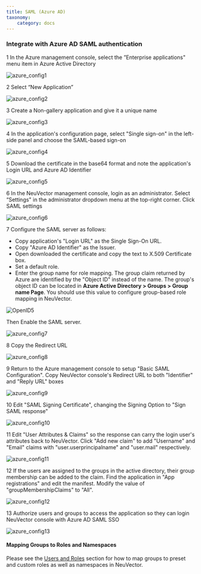 ```yaml
---
title: SAML (Azure AD)
taxonomy:
    category: docs
---
```


### Integrate with Azure AD SAML authentication

1 In the Azure management console, select the ”Enterprise applications" menu item in Azure Active Directory 

![azure_config1](azure1.png)

2 Select “New Application”

![azure_config2](azure2.png)

3 Create a Non-gallery application and give it a unique name

![azure_config3](azure3.png)

4 In the application's configuration page, select "Single sign-on" in the left-side panel and choose the SAML-based sign-on

![azure_config4](azure4.png)

5 Download the certificate in the base64 format and note the application's Login URL and Azure AD Identifier 

![azure_config5](azure5.png)

6 In the NeuVector management console, login as an administrator. Select “Settings" in the administrator dropdown menu at the top-right corner. Click SAML settings

![azure_config6](azure6.png)

7 Configure the SAML server as follows:
+ Copy application's "Login URL" as the Single Sign-On URL.
+ Copy "Azure AD Identifier" as the Issuer.
+ Open downloaded the certificate and copy the text to X.509 Certificate box.
+ Set a default role. 
+ Enter the group name for role mapping. The group claim returned by Azure are identified by the "Object ID" instead of the name. The group's object ID can be located in **Azure Active Directory > Groups > Group name Page**. You should use this value to configure group-based role mapping in NeuVector.

![OpenID5](openid5.png)

Then Enable the SAML server.

![azure_config7](azure7.png)

8 Copy the Redirect URL

![azure_config8](azure8.png)


9 Return to the Azure management console to setup "Basic SAML Configuration". Copy NeuVector console's Redirect URL to both "Identifier" and "Reply URL" boxes

![azure_config9](azure9.png)

10 Edit "SAML Signing Certificate", changing the Signing Option to "Sign SAML response"

![azure_config10](azure10.png)

11 Edit "User Attributes & Claims" so the response can carry the login user's attributes back to NeuVector. Click "Add new claim" to add "Username" and "Email" claims with "user.userprincipalname" and "user.mail" respectively.

![azure_config11](azure11.png)

12 If the users are assigned to the groups in the active directory, their group membership can be added to the claim. Find the application in "App registrations" and edit the manifest. Modify the value of "groupMembershipClaims" to "All".

![azure_config12](azure12.png)

13 Authorize users and groups to access the application so they can login NeuVector console with Azure AD SAML SSO

![azure_config13](azure13.png)


#### Mapping Groups to Roles and Namespaces
Please see the [Users and Roles](/configuration/users#mapping-groups-to-roles-and-namespaces) section for how to map groups to preset and custom roles as well as namespaces in NeuVector.
